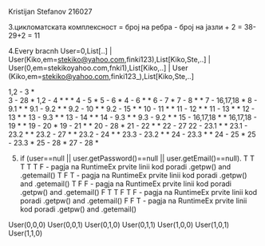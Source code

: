 Kristijan Stefanov 216027 

3.цикломатската комплексност = број на ребра - број на јазли + 2 = 38-29+2 = 11

4.Every bracnh   User=0,List[..] | User(Kiko,em=stekiko@yahoo.com,finki123),List[Kiko,Ste,..] | User(0,em=stekikoyahoo.com,fnki1),List[Kiko,..] |  User                                                                                                                     (Kiko,em=stekiko@yahoo.com,finki123_),List[Kiko,Ste,..]
    
1,2 - 3                    *                                                                                            
3 - 28                     *
1,2 - 4                                                                     *                                           *                             *
4 - 5                                                                                                                   *
5 - 6                                                                                                                   *
4 - 6                                                                       *                                                                         *
6 - 7                                                                                                                   *
7 - 8                                                                       *                                                                         *
7 - 16,17,18                                                                                                            *
8 - 9.1                                                                     *                                                                         *
9.1 - 9.2                                                                   *                                                                         *
9.2 - 10                                                                    *                                                                         *
9.2 - 15                                                                    *                                                                         *
10 - 11                                                                     *                                                                         *
11 - 12                                                                     *                                                                         *
11 - 13                                                                     *                                                                         *
12 - 13                                                                     *                                                                         *
13 - 9.3                                                                    *                                                                         *
13 - 14                                                                     *                                                                         *
14 - 9.3                                                                    *                                                                         *
9.3 - 9.2                                                                   *                                                                         *
15 - 16,17,18                                                               *                                                                         *
16,17,18 - 19                                                               *                                                                         *
19 - 20                                                                                                                 *
19 - 21                                                                     *                                                                         *
20 - 28                                                                                                                 *
21 - 22                                                                     *                                                                         *
22 - 27
22 - 23.1                                                                   *                                                                         *
23.1 - 23.2                                                                 *                                                                         *
23.2 - 27                                                                   *                                                                         *
23.2 - 24                                                                   *                                                                         * 
23.3 - 23.2                                                                 *                                                                         *
24 - 23.3                                                                   *                                                                         *
24 - 25                                                                                                                                               *
25 - 23.3                                                                                                                                             *
25 - 28                                                                                                                                               *
27 - 28                                                                     *




5. if (user==null || user.getPassword()==null || user.getEmail()==null).
       T                  T                             T
       T                  T                             F - pagja na RuntimeEx prvite linii kod poradi .getpw() and .getemail()
       T                  F                             T - pagja na RuntimeEx prvite linii kod poradi .getpw() and .getemail()
       T                  F                             F - pagja na RuntimeEx prvite linii kod poradi .getpw() and .getemail()
       F                  T                             T
       F                  T                             F - pagja na RuntimeEx prvite linii kod poradi .getpw() and .getemail()
       F                  F                             T - pagja na RuntimeEx prvite linii kod poradi .getpw() and .getemail()
                                                    

User(0,0,0)
User(0,0,1)
User(0,1,0)
User(0,1,1)
User(1,0,0)
User(1,0,1)
User(1,1,0)
